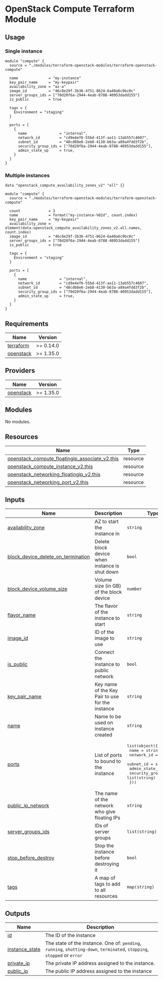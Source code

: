 # OpenStack Compute Terraform Module

## Usage

### Single instance

```hcl
module "compute" {
  source = "./modules/terraform-openstack-modules/terraform-openstack-compute"

  name              = "my-instance"
  key_pair_name     = "my-keypair"
  availability_zone = "az-a"
  image_id          = "46c8e29f-3b36-4751-8624-6a40a6c9bc0c"
  server_groups_ids = ["70d20f6a-2944-4eab-8788-40953dadd155"]
  is_public         = true

  tags = {
    Environment = "staging"
  }

  ports = [
    {
      name               = "internal",
      network_id         = "cd9e4ef6-55bd-413f-aa11-13ab557c4607",
      subnet_id          = "48cd68e6-2eb8-4130-b63a-a89a4fdd3f2b",
      security_group_ids = ["70d20f6a-2944-4eab-8788-40953dadd155"],
      admin_state_up     = true,
    }
  ]
}
```

### Multiple instances

```hcl
data "openstack_compute_availability_zones_v2" "all" {}

module "compute" {
  source = "./modules/terraform-openstack-modules/terraform-openstack-compute"

  count             = 3
  name              = format("my-instance-%02d", count.index)
  key_pair_name     = "my-keypair"
  availability_zone = element(data.openstack_compute_availability_zones_v2.all.names, count.index)
  image_id          = "46c8e29f-3b36-4751-8624-6a40a6c9bc0c"
  server_groups_ids = ["70d20f6a-2944-4eab-8788-40953dadd155"]
  is_public         = true

  tags = {
    Environment = "staging"
  }

  ports = [
    {
      name               = "internal",
      network_id         = "cd9e4ef6-55bd-413f-aa11-13ab557c4607",
      subnet_id          = "48cd68e6-2eb8-4130-b63a-a89a4fdd3f2b",
      security_group_ids = ["70d20f6a-2944-4eab-8788-40953dadd155"],
      admin_state_up     = true,
    }
  ]
}
```

## Requirements

| Name | Version |
|------|---------|
| <a name="requirement_terraform"></a> [terraform](#requirement\_terraform) | >= 0.14.0 |
| <a name="requirement_openstack"></a> [openstack](#requirement\_openstack) | >= 1.35.0 |

## Providers

| Name | Version |
|------|---------|
| <a name="provider_openstack"></a> [openstack](#provider\_openstack) | >= 1.35.0 |

## Modules

No modules.

## Resources

| Name | Type |
|------|------|
| [openstack_compute_floatingip_associate_v2.this](https://registry.terraform.io/providers/terraform-provider-openstack/openstack/latest/docs/resources/compute_floatingip_associate_v2) | resource |
| [openstack_compute_instance_v2.this](https://registry.terraform.io/providers/terraform-provider-openstack/openstack/latest/docs/resources/compute_instance_v2) | resource |
| [openstack_networking_floatingip_v2.this](https://registry.terraform.io/providers/terraform-provider-openstack/openstack/latest/docs/resources/networking_floatingip_v2) | resource |
| [openstack_networking_port_v2.this](https://registry.terraform.io/providers/terraform-provider-openstack/openstack/latest/docs/resources/networking_port_v2) | resource |

## Inputs

| Name | Description | Type | Default | Required |
|------|-------------|------|---------|:--------:|
| <a name="input_availability_zone"></a> [availability\_zone](#input\_availability\_zone) | AZ to start the instance in | `string` | `null` | no |
| <a name="input_block_device_delete_on_termination"></a> [block\_device\_delete\_on\_termination](#input\_block\_device\_delete\_on\_termination) | Delete block device when instance is shut down | `bool` | `true` | no |
| <a name="input_block_device_volume_size"></a> [block\_device\_volume\_size](#input\_block\_device\_volume\_size) | Volume size (in GB) of the block device | `number` | `20` | no |
| <a name="input_flavor_name"></a> [flavor\_name](#input\_flavor\_name) | The flavor of the instance to start | `string` | `"m1_c1_m2_d20"` | no |
| <a name="input_image_id"></a> [image\_id](#input\_image\_id) | ID of the image to use | `string` | n/a | yes |
| <a name="input_is_public"></a> [is\_public](#input\_is\_public) | Connect the instance to public network | `bool` | `false` | no |
| <a name="input_key_pair_name"></a> [key\_pair\_name](#input\_key\_pair\_name) | Key name of the Key Pair to use for the instance | `string` | `null` | no |
| <a name="input_name"></a> [name](#input\_name) | Name to be used on instance created | `string` | n/a | yes |
| <a name="input_ports"></a> [ports](#input\_ports) | List of ports to bound to the instance | <pre>list(object({<br>    name               = string<br>    network_id         = string<br>    subnet_id          = string<br>    admin_state_up     = bool<br>    security_group_ids = list(string)<br>  }))</pre> | n/a | yes |
| <a name="input_public_ip_network"></a> [public\_ip\_network](#input\_public\_ip\_network) | The name of the network who give floating IPs | `string` | `"public"` | no |
| <a name="input_server_groups_ids"></a> [server\_groups\_ids](#input\_server\_groups\_ids) | IDs of server groups | `list(string)` | `[]` | no |
| <a name="input_stop_before_destroy"></a> [stop\_before\_destroy](#input\_stop\_before\_destroy) | Stop the instance before destroying it | `bool` | `true` | no |
| <a name="input_tags"></a> [tags](#input\_tags) | A map of tags to add to all resources | `map(string)` | `{}` | no |

## Outputs

| Name | Description |
|------|-------------|
| <a name="output_id"></a> [id](#output\_id) | The ID of the instance |
| <a name="output_instance_state"></a> [instance\_state](#output\_instance\_state) | The state of the instance. One of: `pending`, `running`, `shutting-down`, `terminated`, `stopping`, `stopped` or `error` |
| <a name="output_private_ip"></a> [private\_ip](#output\_private\_ip) | The private IP address assigned to the instance. |
| <a name="output_public_ip"></a> [public\_ip](#output\_public\_ip) | The public IP address assigned to the instance |
